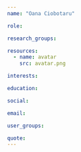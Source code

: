 ```yaml
---
name: "Oana Ciobotaru"

role:

research_groups:

resources:
  - name: avatar
    src: avatar.png

interests:

education:

social:

email:

user_groups:

quote:
---
```

